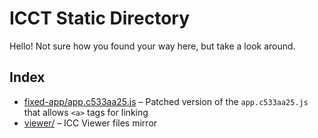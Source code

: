# ICCT Static Directory
Hello! Not sure how you found your way here, but take a look around.

## Index

* [fixed-app/app.c533aa25.js](./fixed-app/app.c533aa25.js) – Patched version of
  the `app.c533aa25.js` that allows `<a>` tags for linking
* [viewer/](./viewer/) – ICC Viewer files mirror